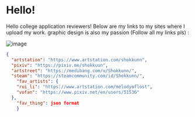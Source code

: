 # Hello!

Hello college application reviewers! Below are my links to my sites where I upload my work.
graphic design is also my passion (Follow all my links pls) :

![image](https://i.kym-cdn.com/photos/images/newsfeed/001/018/866/e44.png)
```JSON
{
  "artstation": "https://www.artstation.com/shokkunn",
  "pixiv": "https://pixiv.me/shokkuun",
  "artstreet": "https://medibang.com/u/Shokkunn/",
  "steam": "https://steamcommunity.com/id/Shokkunn/",
    "fav_artists": {
    "rui_li": "https://www.artstation.com/melodyoflost",
    "vofan": "https://www.pixiv.net/en/users/51536"
  },
    "fav_thing": json format
    }
  ```

